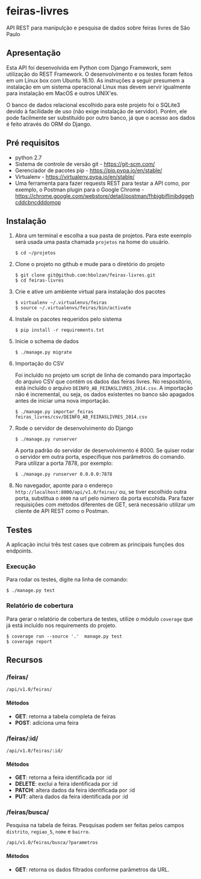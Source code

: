 # feiras-livres
API REST para manipulção e pesquisa de dados sobre feiras livres de São Paulo

## Apresentação
Esta API foi desenvolvida em Python com Django Framework, sem utilização do REST Framework. O desenvolvimento e os testes foram feitos em um Linux box com Ubuntu 16.10. As instruções a seguir presumem a instalação em um sistema operacional Linux mas devem servir igualmente para instalação em MacOS e outros UNIX'es.

O banco de dados relacional escolhido para este projeto foi o SQLite3 devido à facilidade de uso (não exige instalação de servidor). Porém, ele pode facilmente ser substituído por outro banco, já que o acesso aos dados é feito através do ORM do Django.

## Pré requisitos
* python 2.7
* Sistema de controle de versão git - https://git-scm.com/
* Gerenciador de pacotes pip - https://pip.pypa.io/en/stable/
* Virtualenv - https://virtualenv.pypa.io/en/stable/
* Uma ferramenta para fazer requests REST para testar a API como, por exemplo, o Postman plugin para o Google Chrome - https://chrome.google.com/webstore/detail/postman/fhbjgbiflinjbdggehcddcbncdddomop
  

## Instalação
1. Abra um terminal e escolha a sua pasta de projetos. Para este exemplo será usada uma pasta chamada `projetos` na home do usuário.
   ```
   $ cd ~/projetos
   ```

2. Clone o projeto no github e mude para o diretório do projeto
   ```
   $ git clone git@github.com:hbolzan/feiras-livres.git
   $ cd feiras-livres
   ```

3. Crie e ative um ambiente virtual para instalação dos pacotes
   ```
   $ virtualenv ~/.virtualenvs/feiras
   $ source ~/.virtualenvs/feiras/bin/activate
   ```

4. Instale os pacotes requeridos pelo sistema
   ```
   $ pip install -r requirements.txt
   ```

5. Inicie o schema de dados
   ```
   $ ./manage.py migrate
   ```

6. Importação do CSV

   Foi incluído no projeto um script de linha de comando para importação do arquivo CSV que contém os dados das feiras livres. No respositório, está incluído o arquivo `DEINFO_AB_FEIRASLIVRES_2014.csv`. A importação não é incremental, ou seja, os dados existentes no banco são apagados antes de iniciar uma nova importação.
   ```
   $ ./manage.py importar_feiras feiras_livres/csv/DEINFO_AB_FEIRASLIVRES_2014.csv
   ```

7. Rode o servidor de desenvolvimento do Django
   ```
   $ ./manage.py runserver
   ```
   A porta padrão do servidor de desenvolvimento é 8000. Se quiser rodar o servidor em outra porta, especifique nos parâmetros do comando. Para utilizar a porta 7878, por exemplo:
   ```
   $ ./manage.py runserver 0.0.0.0:7878
   ```
8. No navegador, aponte para o endereço `http://localhost:8000/api/v1.0/feiras/` ou, se tiver escolhido outra porta, substitua o `8000` na url pelo número da porta escohida. Para fazer requisições com métodos diferentes de GET, será necessário utilizar um cliente de API REST como o Postman.

## Testes
A aplicação inclui três test cases que cobrem as principais funções dos endpoints.

### Execução
Para rodar os testes, digite na linha de comando:
   ```
   $ ./manage.py test
   ```

### Relatório de cobertura
Para gerar o relatório de cobertura de testes, utilize o módulo `coverage` que já está incluído nos requirements do projeto.
   ```
   $ coverage run --source '.'  manage.py test
   $ coverage report
   ```


## Recursos
### /feiras/
   ```
   /api/v1.0/feiras/
   ```
#### Métodos   
* __GET__: retorna a tabela completa de feiras
* __POST__: adiciona uma feira

### /feiras/:id/
   ```
   /api/v1.0/feiras/:id/
   ```
#### Métodos   
* __GET__: retorna a feira identificada por :id
* __DELETE__: exclui a feira identificada por :id
* __PATCH__: altera dados da feira identificada por :id
* __PUT__: altera dados da feira identificada por :id 

### /feiras/busca/
Pesquisa na tabela de feiras. Pesquisas podem ser feitas pelos campos `distrito`, `regiao_5`, `nome` e `bairro`.
   ```
   /api/v1.0/feiras/busca/?parametros
   ```
#### Métodos   
* __GET__: retorna os dados filtrados conforme parâmetros da URL.
